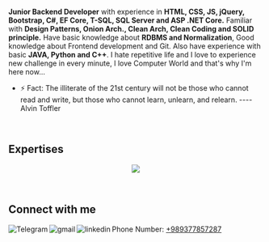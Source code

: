 <strong>Junior Backend Developer</strong> with experience in <strong>HTML, CSS, JS, jQuery, Bootstrap, C#, EF Core, T-SQL, SQL Server and ASP .NET Core.</strong> Familiar with <strong>Design Patterns, Onion Arch., Clean Arch, Clean Coding and SOLID principle.</strong>
Have basic knowledge about <strong>RDBMS and Normalization</strong>, Good knowledge about <stron>Frontend development and Git</strong>. Also have experience with basic <strong>JAVA, Python and C++</strong>. I hate repetitive life and I love to experience new challenge in every minute, I love Computer World and that's why I'm here now...

- ⚡ Fact: The illiterate of the 21st century will not be those who cannot read and write, but those who cannot learn, unlearn, and relearn. ---- Alvin Toffler
    
<br>

## Expertises
<p align="center">
    <img src="https://skillicons.dev/icons?i=html,css,js,jquery,bootstrap,cs,dotnet,git,github,java,python,c++,docker,postgres,postman" />
</p>


<br>

## Connect with me
[<img align="left" alt="Telegram" src="https://img.shields.io/badge/Telegram-%230077B5.svg?&style=for-the-badge&logo=telegram&logoColor=white" />](https://t.me/smostafa2001)
[<img align="left" alt="gmail" src="https://img.shields.io/badge/Gmail-%2312100E.svg?&style=for-the-badge&logo=gmail&logoColor=white" />](mailto:s.mostafa.2001.1380@gmail.com)
[<img align="left" alt="linkedin" src="https://skillicons.dev/icons?i=linkedin" />](https://linkedin.com/in/smostafa2001)
Phone Number: <a href="tel:+989377857287">+989377857287</a>

